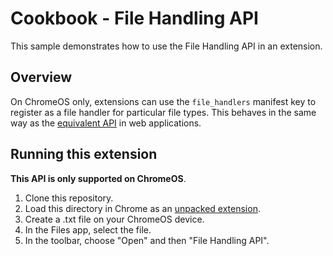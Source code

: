 # Cookbook - File Handling API

This sample demonstrates how to use the File Handling API in an extension.

## Overview

On ChromeOS only, extensions can use the `file_handlers` manifest key to
register as a file handler for particular file types. This behaves in the same
way as the
[equivalent API](https://developer.chrome.com/articles/file-handling/) in web
applications.

## Running this extension

**This API is only supported on ChromeOS**.

1. Clone this repository.
2. Load this directory in Chrome as an [unpacked extension](https://developer.chrome.com/docs/extensions/mv3/getstarted/development-basics/#load-unpacked).
3. Create a .txt file on your ChromeOS device.
4. In the Files app, select the file.
5. In the toolbar, choose "Open" and then "File Handling API".
